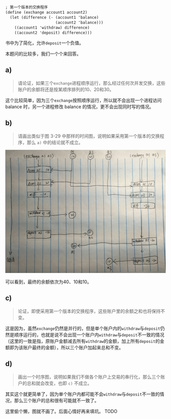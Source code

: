 ```
; 第一个版本的交换程序 
(define (exchange account1 account2)
  (let (difference (- (account1 'balance)
                      (account2 'balance)))
    ((account1 'withdraw) difference)
    ((account2 'deposit) difference)))
```
书中为了简化，允许`deposit`一个负值。

本题问的比较多，我们一个个来回答。

## a) 

> 请论证，如果三个`exchange`进程顺序运行，那么经过任何次并发交换，这些账户的余额将还是按某顺序排列的10、20和30。

这个比较简单，因为三个`exchange`按照顺序运行，所以就不会出现一个进程访问 balance 时，另一个进程修改 balance 的情况，更不会出现同时写的情况。

## b)

> 请画出类似于图 3-29 中那样的时间图，说明如果采用第一个版本的交换程序，那么 `a)` 中的结论就不成立。 

![sicp_3.43_1](img/3.43_1.png)

可以看到，最终的余额依次为40、10和10。

## c)

> 论证，即使采用第一个版本的交换程序，这些账户里的余额之和也将保持不变。

这是因为，虽然`exchange`仍然是并行的，但是单个账户内的`withdraw`与`deposit`仍然是顺序运行的，也就是说不会出现一个账户内`withdraw`与`deposit`不一致的情况（这里的一致是指，原账户金额减去所有`withdraw`的金额，加上所有`deposit`的金额即为该账户最终的金额），所以三个账户加起来总和不变。

## d)

> 画出一个时序图，说明如果我们不做各个账户上交易的串行化，那么三个账户的总和就会改变，也即 `c)` 不成立。

其实这个就更简单了，因为单个账户内都可能不会`withdraw`与`deposit`不一致的情况，那么三个账户的总和很有可能就不一致了。

这里偷个懒，图就不画了。后面心情好再来填坑。 TODO